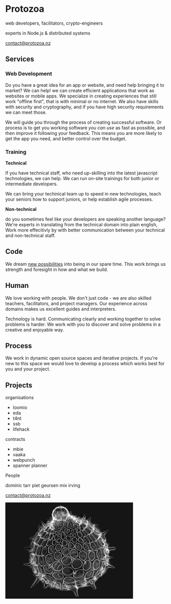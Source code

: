 # Protozoa

<div class='tagline'>

  web developers, facilitators, crypto-engineers

  experts in Node.js & distributed systems

</div>

contact@protozoa.nz


<section>

## Services

### Web Development

Do you have a great idea for an app or website, and need help bringing it to market?
We can help! we can create efficient applications that work as websites or mobile apps.
We specialize in creating experiences that still work "offline first", that is with minimal or no internet.
We also have skills with security and cryptography, and if you have high security requirements we can meet those.

We will guide you through the process of creating successful software.
Or process is to get you working software _you can use_ as fast as possible, and then improve it
following your feedback.
This means you are more likely to get the app you need, and better control over the budget.

### Training

**Technical**

If you have technical staff, who need up-skilling into the latest javascript technologies, we can help.
We can run on-site trainings for both junior or intermediate developers.


We can bring your techinical team up to speed in new technologies, teach your seniors how to support juniors, or help establish agile processes.

**Non-technical**

do you sometimes feel like your developers are speaking another language?
We're experts in translating from the technical domain into plain english,
Work more effecitivly by with better communication between your technical and non-technical staff.


</section>
















<section>

## Code

We dream [new possibilities](http://www.scuttlebutt.nz) into being in our spare time. This work brings us strength and foresight in how and what we build.


## Human

We love working with people. We don't just code - we are also skilled teachers, facilitators, and project managers.
Our experience across domains makes us excellent guides and interpreters.

Technology is hard. Communicating clearly and working together to solve problems is harder. We work with you to discover and solve problems in a creative and enjoyable way.


## Process 

We work in dynamic open source spaces and iterative projects. If you're new to this space we would love to develop a process which works best for you and your project.


</section>


<section>

## Projects

organisations
- loomio
- eda
- t4nt
- ssb
- lifehack

contracts
- mbie
- vaaka
- webpunch
- spanner planner


</section>


<section>

People

dominic tarr
piet geursen
mix irving 

contact@protozoa.nz

</section>

<img class='signature' src='radiolarians.jpeg' />








